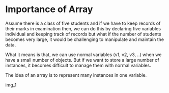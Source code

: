 # Importance of Array

Assume there is a class of five students and 
if we have to keep records of their marks 
in examination then, we can do this by 
declaring five variables individual and 
keeping track of records but what if the 
number of students becomes very large,
it would be challenging to manipulate and 
maintain the data.

What it means is that, 
we can use normal variables (v1, v2, v3, ..) 
when we have a small number of objects. 
But if we want to store a large number of 
instances, 
it becomes difficult to manage them with 
normal variables.

The idea of an array is to represent many 
instances in one variable.

img_1
